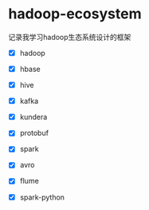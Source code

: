 # hadoop-ecosystem
记录我学习hadoop生态系统设计的框架


- [x] hadoop
- [x] hbase
- [x] hive
- [x] kafka
- [x] kundera
- [x] protobuf
- [x] spark
- [x] avro
- [x] flume
- [x] spark-python

